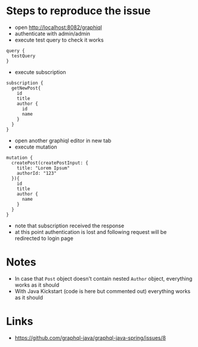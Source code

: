 # Steps to reproduce the issue
* open <http://localhost:8082/graphiql>
* authenticate with admin/admin
* execute test query to check it works

```
query {
  testQuery
}
```
* execute subscription

```
subscription {
  getNewPost{
    id
    title
    author {
      id
      name
    }
  }
}
```
* open another graphiql editor in new tab
* execute mutation

```
mutation {
  createPost(createPostInput: {
    title: "Lorem Ipsum"
    authorId: "123"
  }){
    id
    title
    author {
      name
    }
  }
}
```
* note that subscription received the response
* at this point authentication is lost and following request will be redirected to login page

# Notes
* In case that `Post` object doesn't contain nested `Author` object, everything works as it should
* With Java Kickstart (code is here but commented out) everything works as it should


# Links
* <https://github.com/graphql-java/graphql-java-spring/issues/8>